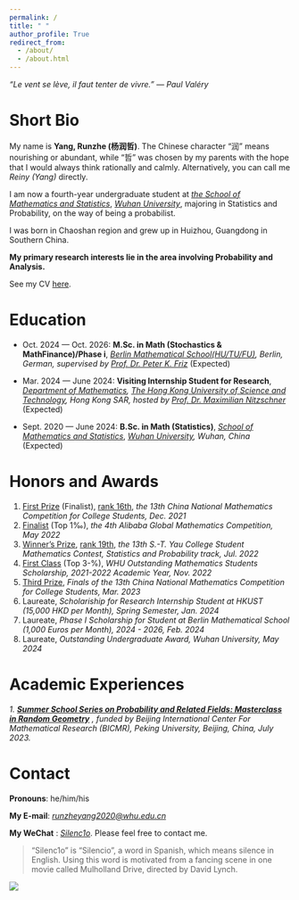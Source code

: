 ```yaml
---
permalink: /
title: " "
author_profile: True
redirect_from: 
  - /about/
  - /about.html
---
```


*“Le vent se lève, il faut tenter de vivre.” ― Paul Valéry*

Short Bio
===

My name is **Yang, Runzhe (杨润哲)**. The Chinese character “润” means nourishing or abundant, while “哲” was chosen by my parents with the hope that I would always think rationally and calmly. Alternatively, you can call me *Reiny (Yang)* directly.

I am now a fourth-year undergraduate student at *[the School of Mathematics and Statistics](http://maths.whu.edu.cn/Englishversion/index.htm)*, *[Wuhan University](https://en.whu.edu.cn/)*, majoring in Statistics and Probability, on the way of being a probabilist.

I was born in Chaoshan region and grew up in Huizhou, Guangdong in Southern China.

**My primary research interests lie in the area involving Probability and Analysis.**

See my CV [here](../files/cv.pdf).

Education
===

- Oct. 2024 — Oct. 2026: **M.Sc. in Math (Stochastics & MathFinance)/Phase i**, *[Berlin Mathematical School(HU/TU/FU)](https://www.math-berlin.de/about-bms), Berlin, German, supervised by [Prof. Dr. Peter K. Friz](https://page.math.tu-berlin.de/~friz/)* (Expected)

- Mar. 2024 — June 2024: **Visiting Internship Student for Research**, *[Department of Mathematics](https://www.math.hkust.edu.hk/), [The Hong Kong University of Science and Technology](https://hkust.edu.hk/), Hong Kong SAR, hosted by [Prof. Dr. Maximilian Nitzschner](https://www.math.hkust.edu.hk/~mnitzschner/)* (Expected)

- Sept. 2020 — June 2024: **B.Sc. in Math (Statistics)**, *[School of Mathematics and Statistics](http://maths.whu.edu.cn/Englishversion/index.htm)*, *[Wuhan University](https://en.whu.edu.cn/), Wuhan, China* (Expected)

Honors and Awards
===

1. [First Prize](../files/awards/CMC.jpg) (Finalist), [rank 16th](../files/awards/cmcrank.pdf), *the 13th China National Mathematics Competition for College Students, Dec. 2021*
2. [Finalist](https://damo.alibaba.com/events/32023091716949315290182565?language=en) (Top 1‰), *the 4th Alibaba Global Mathematics Competition, May 2022*
3. [Winner’s Prize](../files/awards/Yau-contest.jpg), [rank 19th](http://www.yau-contest.com/uploads/file/20220804/20220804000607_65581.pdf), *the 13th S.-T. Yau College Student Mathematics Contest, Statistics and Probability track, Jul. 2022*
4. [First Class](http://maths.whu.edu.cn/info/1197/18654.htm) (Top 3-%), *WHU Outstanding Mathematics Students Scholarship, 2021-2022 Academic Year, Nov. 2022*
5. [Third Prize](../files/awards/CMC2.jpg), *Finals of the 13th China National Mathematics Competition for College Students, Mar. 2023*
6. Laureate, *Scholariship for Research Internship Student at HKUST (15,000 HKD per Month), Spring Semester, Jan. 2024*
7. Laureate, *Phase I Scholarship for Student at Berlin Mathematical School (1,000 Euros per Month), 2024 - 2026, Feb. 2024*
8. Laureate, *Outstanding Undergraduate Award, Wuhan University, May 2024*

Academic Experiences
===

*1. **[Summer School Series on Probability and Related Fields: Masterclass in Random Geometry](https://bicmr.pku.edu.cn/content/show/17-2928.html?catid=KiQhKyYs)** , funded by Beijing International Center For Mathematical Research (BICMR), Peking University, Beijing, China, July 2023.*

Contact
===

**Pronouns**: he/him/his

**My E-mail**: *runzheyang2020@whu.edu.cn*

**My WeChat** : *[Silenc1o](../files/wechat.jpg)*. Please feel free to contact me.

> “Silenc1o” is “Silencio”, a word in Spanish, which means silence in English. Using this word is motivated from a fancing scene in one movie called Mulholland Drive, directed by David Lynch.

<a href='https://clustrmaps.com/site/1bvf5'  title='Visit tracker'><img src='//clustrmaps.com/map_v2.png?cl=ffffff&w=70&t=n&d=RjSLE6Qs1sYxpYNHy1GLYhM5L0JIdHwXcQNSgaPTNRg&co=ffffff'/></a>

<br>
<br>
<br>
<br>
<br>
<br>
